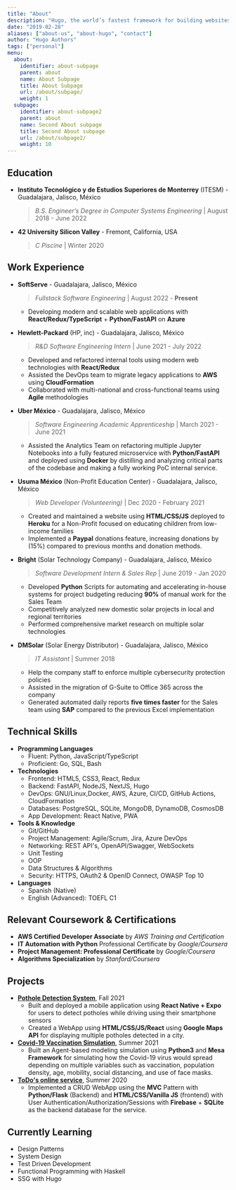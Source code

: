 ```yaml
---
title: "About"
description: "Hugo, the world’s fastest framework for building websites"
date: "2019-02-28"
aliases: ["about-us", "about-hugo", "contact"]
author: "Hugo Authors"
tags: ["personal"]
menu:
  about:
    identifier: about-subpage
    parent: about
    name: About Subpage
    title: About Subpage
    url: /about/subpage/
    weight: 1
  subpage:
    identifier: about-subpage2
    parent: about
    name: Second About subpage
    title: Second About subpage
    url: /about/subpage2/
    weight: 10
---
```


## Education

- **Instituto Tecnológico y de Estudios Superiores de Monterrey** (ITESM) - Guadalajara, Jalisco, México
  > _B.S. Engineer’s Degree in Computer Systems Engineering_ | August 2018 - June 2022
- **42 University Silicon Valley** - Fremont, California, USA
  > _C Piscine_ | Winter 2020

## Work Experience

- **SoftServe** - Guadalajara, Jalisco, México

  > _Fullstack Software Engineering_ | August 2022 - **Present**

  - Developing modern and scalable web applications with **React/Redux/TypeScript** + **Python/FastAPI** on **Azure**

- **Hewlett-Packard** (HP, inc) - Guadalajara, Jalisco, México
  > _R&D Software Engineering Intern_ | June 2021 - July 2022
  - Developed and refactored internal tools using modern web technologies with **React/Redux**
  - Assisted the DevOps team to migrate legacy applications to **AWS** using **CloudFormation**
  <!--- - Reduced deploy time up-to 70% by implementing a CI/CD pipeline using AWS CodeCommit which helped product managers validate features 2x faster.--->
  - Collaborated with multi-national and cross-functional teams using **Agile** methodologies
- **Uber México** - Guadalajara, Jalisco, México
  > _Software Engineering Academic Apprenticeship_ | March 2021 - June 2021
  - Assisted the Analytics Team on refactoring multiple Jupyter Notebooks into a fully featured microservice with **Python/FastAPI** and deployed using **Docker** by distilling and analyzing critical parts of the codebase and making a fully working PoC internal service.
- **Usuma México** (Non-Profit Education Center) - Guadalajara, Jalisco, México
  > _Web Developer (Volunteering)_ | Dec 2020 - February 2021
  - Created and maintained a website using **HTML/CSS/JS** deployed to **Heroku** for a Non-Profit focused on educating children from low-income families
  - Implemented a **Paypal** donations feature, increasing donations by (15%) compared to previous months and donation methods.
- **Bright** (Solar Technology Company) - Guadalajara, Jalisco, México
  > _Software Development Intern & Sales Rep_ | June 2019 - Jan 2020
  - Developed **Python** Scripts for automating and accelerating in-house systems for project budgeting reducing **90%** of manual work for the Sales Team
  - Competitively analyzed new domestic solar projects in local and regional territories
  - Performed comprehensive market research on multiple solar technologies
- **DMSolar** (Solar Energy Distributor) - Guadalajara, Jalisco, México
  > _IT Assistant_ | Summer 2018
  - Help the company staff to enforce multiple cybersecurity protection policies
  - Assisted in the migration of G-Suite to Office 365 across the company
  - Generated automated daily reports **five times faster** for the Sales team using **SAP** compared to the previous Excel implementation

## Technical Skills

- **Programming Languages**
  - Fluent: Python, JavaScript/TypeScript
  - Proficient: Go, SQL, Bash
- **Technologies**
  - Frontend: HTML5, CSS3, React, Redux
  - Backend: FastAPI, NodeJS, NextJS, Hugo
  - DevOps: GNU/Linux,Docker, AWS, Azure, CI/CD, GitHub Actions, CloudFormation
  - Databases: PostgreSQL, SQLite, MongoDB, DynamoDB, CosmosDB
  - App Development: React Native, PWA
- **Tools & Knowledge**
  - Git/GitHub
  - Project Management: Agile/Scrum, Jira, Azure DevOps
  - Networking: REST API's, OpenAPI/Swagger, WebSockets
  - Unit Testing
  - OOP
  - Data Structures & Algorithms
  - Security: HTTPS, OAuth2 & OpenID Connect, OWASP Top 10
- **Languages**
  - Spanish (Native)
  - English (Advanced): TOEFL C1

## Relevant Coursework & Certifications

- **AWS Certified Developer Associate** by _AWS Training and Certification_
- **IT Automation with Python** Professional Certificate by _Google/Coursera_
- **Project Management: Professional Certificate** by _Google/Coursera_
- **Algorithms Specialization** by _Stanford/Coursera_

## Projects

- [**Pothole Detection System**](https://github.com/danielvelara/ChaleBache-rn), Fall 2021
  - Built and deployed a mobile application using **React Native + Expo** for users to detect potholes while driving using their smartphone sensors
  - Created a WebApp using **HTML/CSS/JS/React** using **Google Maps API** for displaying multiple potholes detected in a city.
- [**Covid-19 Vaccination Simulation**](https://github.com/danielvelara/CovidVaccinationSimulation), Summer 2021
  - Built an Agent-based modeling simulation using **Python3** and **Mesa Framework** for simulating how the Covid-19 virus would spread depending on multiple variables such as vaccination, population density, age, mobility, social distancing, and use of face masks.
- [**ToDo's online service**](https://github.com/danielvelara/SlackyToDo), Summer 2020
  - Implemented a CRUD WebApp using the **MVC** Pattern with **Python/Flask** (Backend) and **HTML/CSS/Vanilla JS** (frontend) with User Authentication/Authorization/Sessions with **Firebase** + **SQLite** as the backend database for the service.

## Currently Learning

- Design Patterns
- System Design
- Test Driven Development
- Functional Programming with Haskell
- SSG with Hugo
